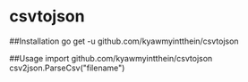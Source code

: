 # csvtojson

##Installation
go get -u github.com/kyawmyintthein/csvtojson


##Usage 
import github.com/kyawmyintthein/csvtojson
csv2json.ParseCsv("filename")